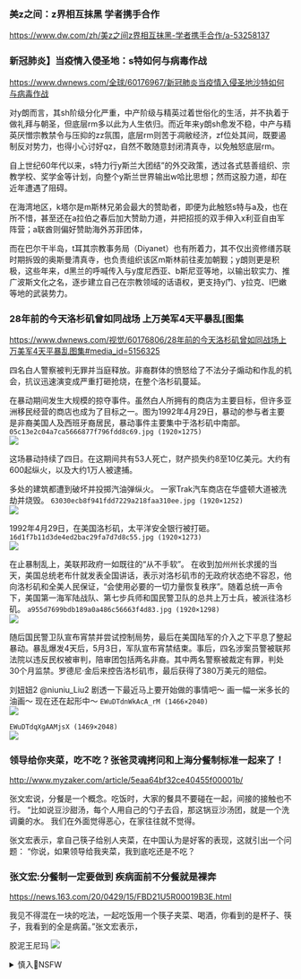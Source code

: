 ### 美z之间：z界相互抹黑 学者携手合作
https://www.dw.com/zh/美z之间z界相互抹黑-学者携手合作/a-53258137

### 新冠肺炎】当疫情入侵圣地：s特如何与病毒作战
https://www.dwnews.com/全球/60176967/新冠肺炎当疫情入侵圣地沙特如何与病毒作战

对y朗而言，其sh阶级分化严重，中产阶级与精英过着世俗化的生活，并不执着于做礼拜与朝圣，但底层rm多以此为人生依归。而近年来y朗sh愈发不稳，中产与精英厌憎宗教禁令与压抑的zz氛围，底层rm则苦于凋敝经济，zf位处其间，既要遏制反对势力，也得小心讨好qz，自然不敢随意封闭清真寺，以免触怒底层rm。

自上世纪60年代以来，s特力行y斯兰大团结”的外交政策，透过各式慈善组织、宗教学校、奖学金等计划，向整个y斯兰世界输出w哈比思想；然而这股力道，却在近年遭遇了阻碍。

在海湾地区，k塔尔是m斯林兄弟会最大的赞助者，即便为此触怒s特与a及，也在所不惜，甚至还在a拉伯之春后加大赞助力道，并把招揽的双手伸入x利亚自由军阵营；a联酋则偏好赞助海外苏菲团体，

而在巴尔干半岛，t耳其宗教事务局（Diyanet）也有所着力，其不仅出资修缮苏联时期拆毁的奥斯曼清真寺，也负责组织该区m斯林前往麦加朝觐；y朗则更是积极，这些年来，d黑兰的呼喊传入与y度尼西亚、b斯尼亚等地，以输出软实力、推广波斯文化之名，逐步建立自己在宗教领域的话语权，更支持y门、y拉克、l巴嫩等地的武装势力。

### 28年前的今天洛杉矶曾如同战场 上万美军4天平暴乱[图集
https://www.dwnews.com/视觉/60176806/28年前的今天洛杉矶曾如同战场上万美军4天平暴乱图集#media_id=5156325

四名白人警察被判无罪并当庭释放。非裔群体的愤怒给了不法分子煽动和作乱的机会，抗议迅速演变成严重打砸抢烧，在整个洛杉矶蔓延。

在暴动期间发生大规模的掠夺事件。虽然白人所拥有的商店为主要目标，但许多亚洲移民经营的商店也成为了目标之一。图为1992年4月29日，暴动的参与者主要是非裔美国人及西班牙裔居民，暴动事件主要集中于洛杉矶中南部。
`05c13e2c04a7ca5666877f796fdd8c69.jpg (1920×1275)`<br>
![](https://media.dwnews.net/dw/Fxd8FjqA8UJW4AAd_rR3pQNJlpM%3D/320*0/media/images/dw/05c13e2c04a7ca5666877f796fdd8c69.jpg)

这场暴动持续了四日。在这期间共有53人死亡，财产损失约8至10亿美元。大约有600起纵火，以及大约1万人被逮捕。

多处的建筑都遭到破坏并投掷汽油弹纵火。
一家Trak汽车商店在华盛顿大道被洗劫并烧毁。
`63030ecb8f941fdd7229a218faa310ee.jpg (1920×1252)`<br>
![](https://media.dwnews.net/dw/IY2l7b0Bc98ussRk-mFaWvej3-s%3D/320*0/media/images/dw/63030ecb8f941fdd7229a218faa310ee.jpg)

1992年4月29日，在美国洛杉矶，太平洋安全银行被打砸。
`16d1f7b11d3de4ed2bac29fa7d7d8c55.jpg (1920×1273)`<br>
![](https://media.dwnews.net/dw/jTD4YLPNFrY8FJxzYwga8S-TSQM%3D/320*0/media/images/dw/16d1f7b11d3de4ed2bac29fa7d7d8c55.jpg)

在止暴制乱上，美联邦政府一如既往的“从不手软”。 在收到加州州长求援的当天，美国总统老布什就发表全国讲话，表示对洛杉矶市的无政府状态绝不容忍，他向洛杉矶和全美人民保证，“会使用必要的一切力量恢复秩序”。随着总统一声令下，美国第一海军陆战队、第七步兵师和国民警卫队的总共上万士兵，被派往洛杉矶。
`a955d7699bdb189a0a486c56663f4d83.jpg (1920×1298)`<br>
![](https://media.dwnews.net/dw/MWcwKU8IAIcApktlVP0_eZlCvVE%3D/320*0/media/images/dw/a955d7699bdb189a0a486c56663f4d83.jpg?v=w1920)

随后国民警卫队宣布宵禁并尝试控制局势，最后在美国陆军的介入之下平息了整起暴动。暴乱爆发4天后，5月3日，军队宣布宵禁结束。事后，四名涉案员警被联邦法院以违反民权被审判，陪审团包括两名非裔。其中两名警察被裁定有罪，判处30个月监禁。罗德尼·金后来控告洛杉矶市，最后获得了380万美元的赔偿。

刘妞妞2
@niuniu_Liu2
剧透一下最近马上要开始做的事情吧～
画一幅一米多长的油画～
现在还在起形中～
`EWuDTdnWkAcA_rM (1466×2040)`<br>
![](https://pbs.twimg.com/media/EWuDTdnWkAcA_rM?format=jpg&name=orig)

`EWuDTdqXgAAMjsX (1469×2048)`<br>
![](https://pbs.twimg.com/media/EWuDTdqXgAAMjsX?format=jpg&name=orig)

### 领导给你夹菜，吃不吃？张爸灵魂拷问和上海分餐制标准一起来了！
http://www.myzaker.com/article/5eaa64bf32ce40455f00001b/

张文宏说，分餐是一个概念。吃饭时，大家的餐具不要碰在一起，间接的接触也不行。
“比如说豆沙甜汤，每个人用自己的勺子去舀，那这锅豆沙汤团，就是一个洗调羹的水。
我们在外面觉得恶心，在家往往就不觉得。

张文宏表示，拿自己筷子给别人夹菜，在中国认为是好客的表现，这就引出一个问题：
“你说，如果领导给我夹菜，我到底吃还是不吃？

### 张文宏:分餐制一定要做到 疾病面前不分餐就是裸奔
https://news.163.com/20/0429/15/FBD21U5R00019B3E.html

我见不得混在一块的吃法，一起吃饭用一个筷子夹菜、喝酒，你看到的是杯子、筷子，我看到的全是病菌。”张文宏表示，

胶泥王尼玛
![](https://img.alicdn.com/imgextra/i4/2217928793/O1CN01JEKAoo2EpF88Kxc8g_!!2217928793.jpg)

<details><summary>慎入🔞NSFW</summary>

Not Safe For Work
![](https://upload.wikimedia.org/wikipedia/commons/thumb/d/d3/Biohazard_Symbol_Specification.png/210px-Biohazard_Symbol_Specification.png)

<details><summary><b>风险自理Use At Your Own Risk🈲</summary>


</details>
</details>
